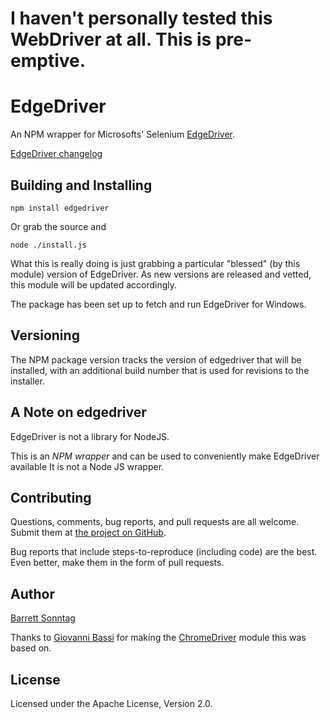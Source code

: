 # I haven't personally tested this WebDriver at all. This is pre-emptive.

EdgeDriver
=======

An NPM wrapper for Microsofts' Selenium [EdgeDriver](https://www.microsoft.com/en-us/download/details.aspx?id=48740).

[EdgeDriver changelog](https://dev.windows.com/en-us/microsoft-edge/platform/status/webdriver/details/)

Building and Installing
-----------------------

```shell
npm install edgedriver
```

Or grab the source and

```shell
node ./install.js
```

What this is really doing is just grabbing a particular "blessed" (by
this module) version of EdgeDriver. As new versions are released
and vetted, this module will be updated accordingly.

The package has been set up to fetch and run EdgeDriver for Windows.

Versioning
----------

The NPM package version tracks the version of edgedriver that will be installed,
with an additional build number that is used for revisions to the installer.

A Note on edgedriver
-------------------

EdgeDriver is not a library for NodeJS.

This is an _NPM wrapper_ and can be used to conveniently make EdgeDriver available
It is not a Node JS wrapper.

Contributing
------------

Questions, comments, bug reports, and pull requests are all welcome.  Submit them at
[the project on GitHub](https://github.com/barretts/node-edgedriver/).

Bug reports that include steps-to-reproduce (including code) are the
best. Even better, make them in the form of pull requests.

Author
------
[Barrett Sonntag](https://github.com/barretts)


Thanks to [Giovanni Bassi](https://github.com/giggio) for making the [ChromeDriver](https://github.com/giggio/node-chromedriver/) module this was based on.

License
-------

Licensed under the Apache License, Version 2.0.
